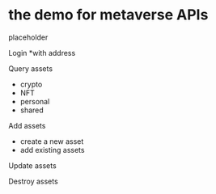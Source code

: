 # the demo for metaverse APIs

placeholder

Login
*with address 

Query assets
* crypto
* NFT
* personal
* shared

Add assets
* create a new asset
* add existing assets

Update assets

Destroy assets
